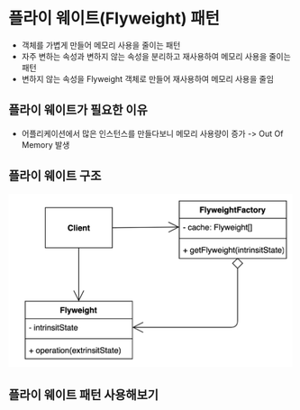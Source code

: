 # 플라이 웨이트(Flyweight) 패턴
- 객체를 가볍게 만들어 메모리 사용을 줄이는 패턴
- 자주 변하는 속성과 변하지 않는 속성을 분리하고 재사용하여 메모리 사용을 줄이는 패턴
- 변하지 않는 속성을 Flyweight 객체로 만들어 재사용하여 메모리 사용을 줄임

## 플라이 웨이트가 필요한 이유
- 어플리케이션에서 많은 인스턴스를 만들다보니 메모리 사용량이 증가 -> Out Of Memory 발생

## 플라이 웨이트 구조
![Flyweight.png](Flyweight.png)

## 플라이 웨이트 패턴 사용해보기
